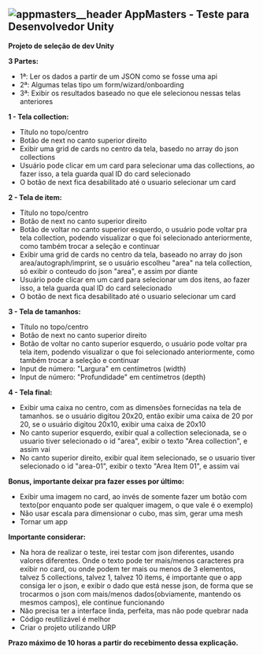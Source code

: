 ![appmasters__header](https://github.com/user-attachments/assets/94d9ba52-5035-413c-b588-c644bb5e1f04)
 AppMasters - Teste para Desenvolvedor Unity
  ---
**Projeto de seleção de dev Unity**

**3 Partes:**
- 1ª: Ler os dados a partir de um JSON como se fosse uma api
- 2ª: Algumas telas tipo um form/wizard/onboarding
- 3ª: Exibir os resultados baseado no que ele selecionou nessas telas anteriores

**1 - Tela collection:**
- Título no topo/centro
- Botão de next no canto superior direito
- Exibir uma grid de cards no centro da tela, basedo no array do json collections
- Usuário pode clicar em um card para selecionar uma das collections, ao fazer isso, a tela guarda qual ID do card selecionado
- O botão de next fica desabilitado até o usuario selecionar um card

**2 - Tela de item:**
- Título no topo/centro
- Botão de next no canto superior direito
- Botão de voltar no canto superior esquerdo, o usuário pode voltar pra tela collection, podendo visualizar o que foi selecionado anteriormente, como também trocar a seleção e continuar
- Exibir uma grid de cards no centro da tela, baseado no array do json area/autograph/imprint, se o usuário escolheu "area" na tela collection, só exibir o conteudo do json "area", e assim por diante
- Usuário pode clicar em um card para selecionar um dos itens, ao fazer isso, a tela guarda qual ID do card selecionado
- O botão de next fica desabilitado até o usuario selecionar um card

**3 - Tela de tamanhos:**
- Título no topo/centro
- Botão de next no canto superior direito
- Botão de voltar no canto superior esquerdo, o usuário pode voltar pra tela item, podendo visualizar o que foi selecionado anteriormente, como também trocar a seleção e continuar
- Input de número: "Largura" em centímetros (width)
- Input de número: "Profundidade" em centímetros (depth)

**4 - Tela final:**
- Exibir uma caixa no centro, com as dimensões fornecidas na tela de tamanhos. se o usuário digitou 20x20, então exibir uma caixa de 20 por 20, se o usuário digitou 20x10, exibir uma caixa de 20x10
- No canto superior esquerdo, exibir qual a collection selecionada, se o usuario tiver selecionado o id "area", exibir o texto "Area collection", e assim vai
- No canto superior direito, exibir qual item selecionado, se o usuario tiver selecionado o id "area-01", exibir o texto "Area Item 01", e assim vai

**Bonus, importante deixar pra fazer esses por último:**
- Exibir uma imagem no card, ao invés de somente fazer um botão com texto(por enquanto pode ser qualquer imagem, o que vale é o exemplo)
- Não usar escala para dimensionar o cubo, mas sim, gerar uma mesh
- Tornar um app

**Importante considerar:**
- Na hora de realizar o teste, irei testar com json diferentes, usando valores diferentes. Onde o texto pode ter mais/menos caracteres pra exibir no card, ou onde podem ter mais ou menos de 3 elementos, talvez 5 collections, talvez 1, talvez 10 items, é importante que o app consiga ler o json, e exibir o dado que está nesse json, de forma que se trocarmos o json com mais/menos dados(obviamente, mantendo os mesmos campos), ele continue funcionando
- Não precisa ter a interface linda, perfeita, mas não pode quebrar nada
- Código reutilizável é melhor
- Criar o projeto utilizando URP

**Prazo máximo de 10 horas a partir do recebimento dessa explicação.**
